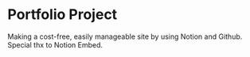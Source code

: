 # Portfolio Project

Making a cost-free, easily manageable site by using Notion and Github.
Special thx to Notion Embed.
